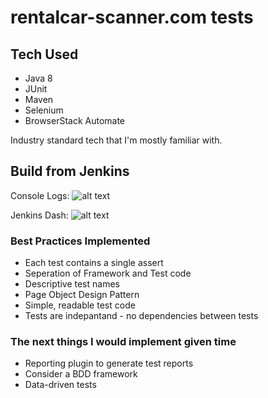 # rentalcar-scanner.com tests 


## Tech Used
- Java 8
- JUnit
- Maven
- Selenium
- BrowserStack Automate

Industry standard tech that I'm mostly familiar with.

## Build from Jenkins

Console Logs:  ![alt text](https://i.imgur.com/OGV8a3F.png "Logo Title Text 1") 


Jenkins Dash:  ![alt text](https://i.imgur.com/8HevzSq.png "Logo Title Text 1") 

### Best Practices Implemented
- Each test contains a single assert
- Seperation of Framework and Test code
- Descriptive test names
- Page Object Design Pattern
- Simple, readable test code
- Tests are indepantand - no dependencies between tests

### The next things I would implement given time
- Reporting plugin to generate test reports
- Consider a BDD framework
- Data-driven tests
